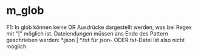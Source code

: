 # m_glob

F1: In glob können keine OR Ausdrücke dargestellt werden, was bei Regex mit "|" möglich ist. Dateiendungen müssen ans Ende des Pattern geschrieben werden: *.json | *.txt für json- ODER txt-Datei ist also nicht möglich
